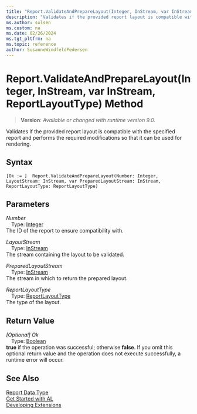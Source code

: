 ```yaml
---
title: "Report.ValidateAndPrepareLayout(Integer, InStream, var InStream, ReportLayoutType) Method"
description: "Validates if the provided report layout is compatible with the specified report and performs the required modifications so that it can be used for rendering."
ms.author: solsen
ms.custom: na
ms.date: 02/26/2024
ms.tgt_pltfrm: na
ms.topic: reference
author: SusanneWindfeldPedersen
---
```

[//]: # (START>DO_NOT_EDIT)
[//]: # (IMPORTANT:Do not edit any of the content between here and the END>DO_NOT_EDIT.)
[//]: # (Any modifications should be made in the .xml files in the ModernDev repo.)
# Report.ValidateAndPrepareLayout(Integer, InStream, var InStream, ReportLayoutType) Method
> **Version**: _Available or changed with runtime version 9.0._

Validates if the provided report layout is compatible with the specified report and performs the required modifications so that it can be used for rendering.


## Syntax
```AL
[Ok := ]  Report.ValidateAndPrepareLayout(Number: Integer, LayoutStream: InStream, var PreparedLayoutStream: InStream, ReportLayoutType: ReportLayoutType)
```
## Parameters
*Number*  
&emsp;Type: [Integer](../integer/integer-data-type.md)  
The ID of the report to ensure compatibility with.  

*LayoutStream*  
&emsp;Type: [InStream](../instream/instream-data-type.md)  
The stream containing the layout to be validated.  

*PreparedLayoutStream*  
&emsp;Type: [InStream](../instream/instream-data-type.md)  
The stream in which to return the prepared layout.  

*ReportLayoutType*  
&emsp;Type: [ReportLayoutType](../reportlayouttype/reportlayouttype-option.md)  
The type of the layout.  


## Return Value
*[Optional] Ok*  
&emsp;Type: [Boolean](../boolean/boolean-data-type.md)  
**true** if the operation was successful; otherwise **false**.   If you omit this optional return value and the operation does not execute successfully, a runtime error will occur.  


[//]: # (IMPORTANT: END>DO_NOT_EDIT)

## See Also

[Report Data Type](report-data-type.md)  
[Get Started with AL](../../devenv-get-started.md)  
[Developing Extensions](../../devenv-dev-overview.md)
